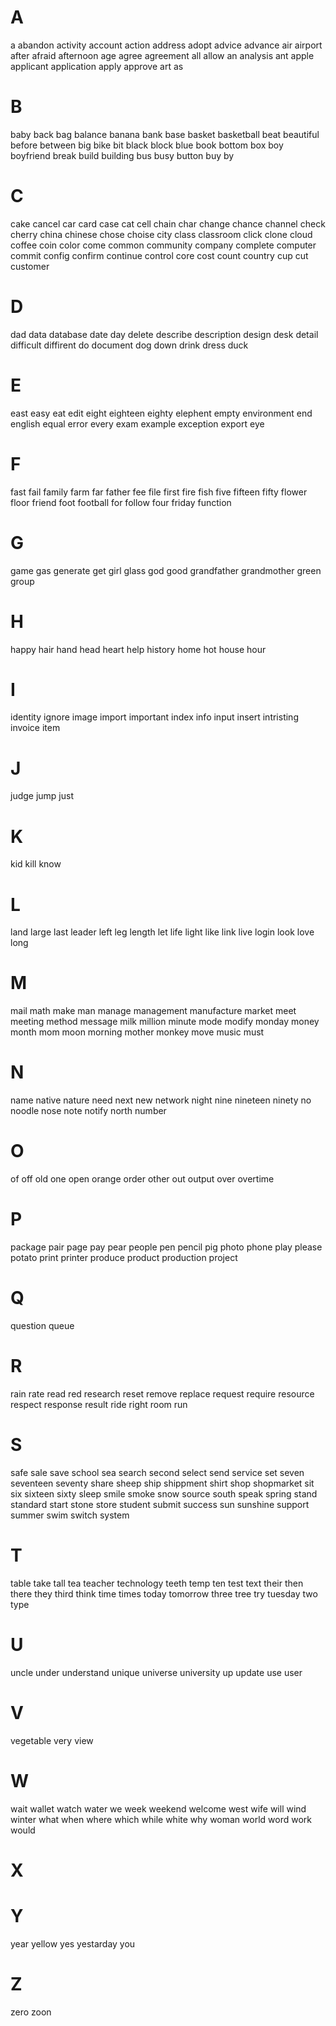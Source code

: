 # A
a
abandon
activity
account
action
address
adopt
advice
advance
air
airport
after
afraid
afternoon
age
agree
agreement
all
allow
an
analysis
ant
apple
applicant
application
apply
approve
art
as
# B
baby
back
bag
balance
banana
bank
base
basket
basketball
beat
beautiful
before
between
big
bike
bit
black
block
blue
book
bottom
box
boy
boyfriend
break
build
building
bus
busy
button
buy
by
# C
cake
cancel
car
card
case
cat
cell
chain
char
change
chance
channel
check
cherry
china
chinese
chose
choise
city
class
classroom
click
clone
cloud
coffee
coin
color
come
common
community
company
complete
computer
commit
config
confirm
continue
control
core
cost
count
country
cup
cut
customer
# D
dad
data
database
date
day
delete
describe
description
design
desk
detail
difficult
diffirent
do
document
dog
down
drink
dress
duck
# E
east
easy
eat
edit
eight
eighteen
eighty
elephent
empty
environment
end
english
equal
error
every
exam
example
exception
export
eye
# F
fast
fail
family
farm
far
father
fee
file
first
fire
fish
five
fifteen
fifty
flower
floor
friend
foot
football
for
follow
four
friday
function
# G
game
gas
generate
get
girl
glass
god
good
grandfather
grandmother
green
group
# H
happy
hair
hand
head
heart
help
history
home
hot
house
hour
# I
identity
ignore
image
import
important
index
info
input
insert
intristing
invoice
item
# J
judge
jump
just
# K
kid
kill
know
# L
land
large
last
leader
left
leg
length
let
life
light
like
link
live
login
look
love
long
# M
mail
math
make
man
manage
management
manufacture
market
meet
meeting
method
message
milk
million
minute
mode
modify
monday
money
month
mom
moon
morning
mother
monkey
move
music
must
# N
name
native
nature
need
next
new
network
night
nine
nineteen
ninety
no
noodle
nose
note
notify
north
number
# O
of
off
old
one
open
orange
order
other
out
output
over
overtime
# P
package
pair
page
pay
pear
people
pen
pencil
pig
photo
phone
play
please
potato
print
printer
produce
product
production
project
# Q
question
queue
# R
rain
rate
read
red
research
reset
remove
replace
request
require
resource
respect
response
result
ride
right
room
run
# S
safe
sale
save
school
sea
search
second
select
send
service
set
seven
seventeen
seventy
share
sheep
ship
shippment
shirt
shop
shopmarket
sit
six
sixteen
sixty
sleep
smile
smoke
snow
source
south
speak
spring
stand
standard
start
stone
store
student
submit
success
sun
sunshine
support
summer
swim
switch
system
# T
table
take
tall
tea
teacher
technology
teeth
temp
ten
test
text
their
then
there
they
third
think
time
times
today
tomorrow
three
tree
try
tuesday
two
type
# U
uncle
under
understand
unique
universe
university
up
update
use
user
# V
vegetable
very
view
# W
wait
wallet
watch
water
we
week
weekend
welcome
west
wife
will
wind
winter
what
when
where
which
while
white
why
woman
world
word
work
would
# X
# Y
year
yellow
yes
yestarday
you
# Z
zero
zoon
